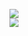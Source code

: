 [![](https://img.shields.io/badge/Made%20With-Github%20Spray-lightgrey.svg?style=for-the-badge&logo=github)](https://github.com/Annihil/github-spray#23281)  
[![](https://i.imgur.com/2DrTn0Z.gif)](https://github.com/Annihil/github-spray)